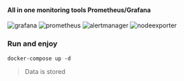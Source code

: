 #### All in one monitoring tools Prometheus/Grafana

![grafana](https://img.shields.io/badge/grafana-latest-F46800?logo=grafana)
![prometheus](https://img.shields.io/badge/prometheus-latest-E6522C?logo=prometheus)
![alertmanager](https://img.shields.io/badge/alertmanager-plugin-E6522C?logo=prometheus)
![nodeexporter](https://img.shields.io/badge/node_exporter-plugin-E6522C?logo=prometheus)

### Run and enjoy

```
docker-compose up -d
```

> Data is stored